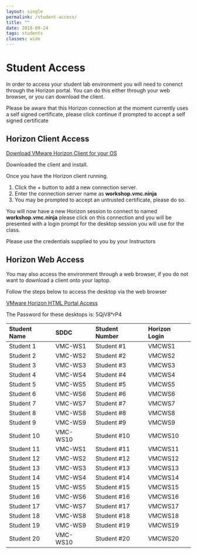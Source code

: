 ```yaml
---
layout: single
permalink: /student-access/
title: ""
date: 2018-09-24
tags: students
classes: wide
---
```

# Student Access

In order to access your student lab environment you will need to conenct through the Horizon portal. You can do this either through your web browser, or you can download the client.

Please be aware that this Horizon connection at the moment currently uses a self signed certificate, please click continue if prompted to accept a self signed certificate

## Horizon Client Access

[Download VMware Horizon Client for your OS](https://my.vmware.com/web/vmware/info?slug=desktop_end_user_computing/vmware_horizon_clients/4_0)

Downloaded the client and install.

Once you have the Horizon client running.

1. Click the *+* button to add a new connection server.
2. Enter the connection server name as **workshop.vmc.ninja**
3. You may be prompted to accept an untrusted certificate, please do so.

You will now have a new Horizon session to connect to named **workshop.vmc.ninja** please click on this connection and you will be presented with a login prompt for the desktop session you will use for the class.

Please use the credentials supplied to you by your Instructors

## Horizon Web Access

You may also access the environment through a web browser, if you do not want to download a client onto your laptop.

Follow the steps below to access the desktop via the web browser

[VMware Horizon HTML Portal Access](https://workshop.vmc.ninja/portal/webclient/index.html)

The Password for these desktops is:  5QjV8*rP4

| Student Name | SDDC     | Student Number | Horizon Login |
|:-------------|:---------|:---------------|:----------|
|Student 1|VMC-WS1|Student #1|VMCWS1|
|Student 2|VMC-WS2|Student #2|VMCWS2|
|Student 3|VMC-WS3|Student #3|VMCWS3|
|Student 4|VMC-WS4|Student #4|VMCWS4|
|Student 5|VMC-WS5|Student #5|VMCWS5|
|Student 6|VMC-WS6|Student #6|VMCWS6|
|Student 7|VMC-WS7|Student #7|VMCWS7|
|Student 8|VMC-WS8|Student #8|VMCWS8|
|Student 9|VMC-WS9|Student #9|VMCWS9|
|Student 10|VMC-WS10|Student #10|VMCWS10|
|Student 11|VMC-WS1|Student #11|VMCWS11|
|Student 12|VMC-WS2|Student #12|VMCWS12|
|Student 13|VMC-WS3|Student #13|VMCWS13|
|Student 14|VMC-WS4|Student #14|VMCWS14|
|Student 15|VMC-WS5|Student #15|VMCWS15|
|Student 16|VMC-WS6|Student #16|VMCWS16|
|Student 17|VMC-WS7|Student #17|VMCWS17|
|Student 18|VMC-WS8|Student #18|VMCWS18|
|Student 19|VMC-WS9|Student #19|VMCWS19|
|Student 20|VMC-WS10|Student #20|VMCWS20|
